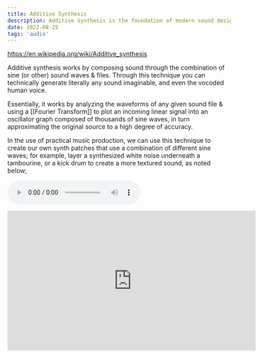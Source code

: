 ```yaml
---
title: Additive Synthesis
description: Additive Synthesis is the foundation of modern sound design.
date: 2022-08-25
tags: 'audio'
---
```


<https://en.wikipedia.org/wiki/Additive_synthesis>

Additive synthesis works by composing sound through the combination of sine (or other) sound waves & files.
Through this technique you can technically generate literally any sound imaginable,
and even the vocoded human voice.

Essentially, it works by analyzing the waveforms of any given sound file & using a [[Fourier Transform]]
to plot an incoming linear signal into an oscillator graph composed of thousands of sine waves, in turn approximating the original source to a high degree of accuracy.

In the use of practical music production, we can use this technique to create our own synth patches that
use a combination of different sine waves; for example, layer a synthesized white noise underneath a tambourine,
or a kick drum to create a more textured sound, as noted below;

<audio
  controls
  source="/static/media/additive_example.mp3"
/>

<iframe
  width="560"
  height="315"
  src="https://invidious.flokinet.to/embed/YXsH2b3QWi8"
  title="Additive Synthesis Example"
  frameborder="0"
  allow="accelerometer; autoplay; clipboard-write; encrypted-media; gyroscope; picture-in-picture"
  allowfullscreen
>
</iframe>
